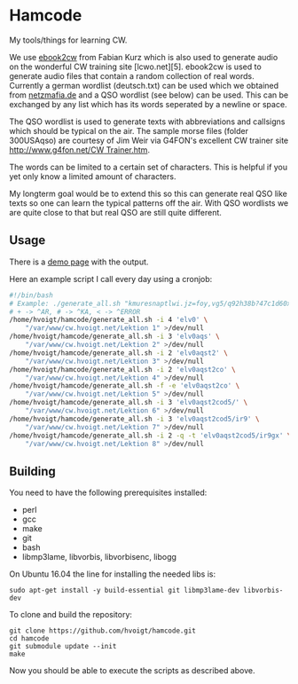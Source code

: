 Hamcode
=======

My tools/things for learning CW.

We use [ebook2cw][1] from Fabian Kurz which is also used to generate
audio on the wonderful CW training site [lcwo.net][5].
ebook2cw is used to generate audio files that contain a random
collection of real words. Currently a german wordlist (deutsch.txt)
can be used which we obtained from [netzmafia.de][2] and a QSO
wordlist (see below) can be used. This can be exchanged by any list
which has its words seperated by a newline or space.

The QSO wordlist is used to generate texts with abbreviations and
callsigns which should be typical on the air. The sample morse files
(folder 300USAqso) are courtesy of Jim Weir via G4FON's excellent CW
trainer site [http://www.g4fon.net/CW Trainer.htm][4].

The words can be limited to a certain set of characters. This is
helpful if you yet only know a limited amount of characters.

My longterm goal would be to extend this so this can generate real QSO
like texts so one can learn the typical patterns off the air. With QSO
wordlists we are quite close to that but real QSO are still quite
different.

Usage
-----

There is a [demo page][3] with the output.

Here an example script I call every day using a cronjob:

```bash
#!/bin/bash
# Example: ./generate_all.sh "kmuresnaptlwi.jz=foy,vg5/q92h38b?47c1d60x+#" output
# + -> ^AR, # -> ^KA, < -> ^ERROR
/home/hvoigt/hamcode/generate_all.sh -i 4 'elv0' \
	"/var/www/cw.hvoigt.net/Lektion 1" >/dev/null
/home/hvoigt/hamcode/generate_all.sh -i 3 'elv0aqs' \
	"/var/www/cw.hvoigt.net/Lektion 2" >/dev/null
/home/hvoigt/hamcode/generate_all.sh -i 2 'elv0aqst2' \
	"/var/www/cw.hvoigt.net/Lektion 3" >/dev/null
/home/hvoigt/hamcode/generate_all.sh -i 2 'elv0aqst2co' \
	"/var/www/cw.hvoigt.net/Lektion 4" >/dev/null
/home/hvoigt/hamcode/generate_all.sh -f -e 'elv0aqst2co' \
	"/var/www/cw.hvoigt.net/Lektion 5" >/dev/null
/home/hvoigt/hamcode/generate_all.sh -i 3 'elv0aqst2cod5/' \
	"/var/www/cw.hvoigt.net/Lektion 6" >/dev/null
/home/hvoigt/hamcode/generate_all.sh -i 3 'elv0aqst2cod5/ir9' \
	"/var/www/cw.hvoigt.net/Lektion 7" >/dev/null
/home/hvoigt/hamcode/generate_all.sh -i 2 -q -t 'elv0aqst2cod5/ir9gx' \
	"/var/www/cw.hvoigt.net/Lektion 8" >/dev/null
```

Building
--------

You need to have the following prerequisites installed:

 * perl
 * gcc
 * make
 * git
 * bash
 * libmp3lame, libvorbis, libvorbisenc, libogg

On Ubuntu 16.04 the line for installing the needed libs is:

```
sudo apt-get install -y build-essential git libmp3lame-dev libvorbis-dev
```

To clone and build the repository:

```
git clone https://github.com/hvoigt/hamcode.git
cd hamcode
git submodule update --init
make
```

Now you should be able to execute the scripts as described above.

[1]: https://fkurz.net/ham/ebook2cw.html
[2]: http://www.netzmafia.de/software/wordlists/deutsch.txt
[3]: http://cw.hvoigt.net
[4]: http://www.g4fon.net/CW%20Trainer.htm
